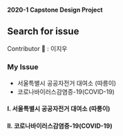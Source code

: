 #### 2020-1 Capstone Design Project
Search for issue
-------------
Contributor :raising_hand: : 이지우

### My Issue
- 서울특별시 공공자전거 대여소 (따릉이)
- 코로나바이러스감염증-19(COVID-19)


#### Ⅰ. 서울특별시 공공자전거 대여소 (따릉이)






#### Ⅱ.  코로나바이러스감염증-19(COVID-19)

 


